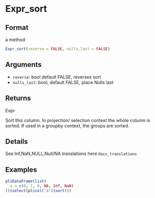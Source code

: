 # Expr_sort

## Format

a method

```r
Expr_sort(reverse = FALSE, nulls_last = FALSE)
```

## Arguments

- `reverse`: bool default FALSE, reverses sort
- `nulls_last`: bool, default FALSE, place Nulls last

## Returns

Expr

Sort this column. In projection/ selection context the whole column is sorted. If used in a groupby context, the groups are sorted.

## Details

See Inf,NaN,NULL,Null/NA translations here `docs_translations`

## Examples

```r
pl$DataFrame(list(
  a = c(6, 1, 0, NA, Inf, NaN)
))$select(pl$col("a")$sort())
```